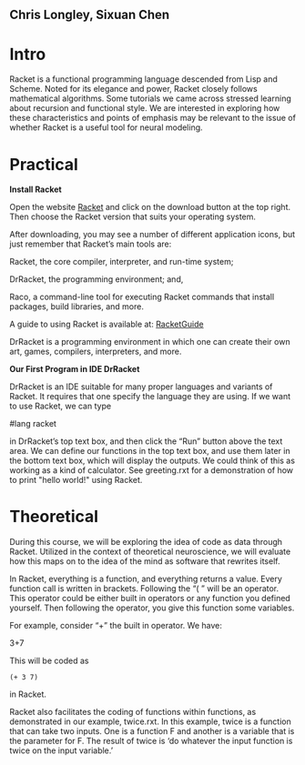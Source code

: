 ## Chris Longley, Sixuan Chen
# Intro

Racket is a functional programming language descended from Lisp and Scheme. Noted for its elegance and power, Racket closely follows mathematical algorithms. Some tutorials we came across stressed learning about recursion and functional style. We are interested in exploring how these characteristics and points of emphasis may be relevant to the issue of whether Racket is a useful tool for neural modeling. 

# Practical

**Install Racket**

Open the website [Racket](https://racket-lang.org) and click on the download button at the top right. Then choose the Racket version that suits your operating system.
 
After downloading, you may see a number of different application icons, but just remember that Racket’s main tools are:
 
Racket, the core compiler, interpreter, and run-time system;
 
DrRacket, the programming environment; and,
 
Raco, a command-line tool for executing Racket commands that install packages, build libraries, and more.

A guide to using Racket is available at: [RacketGuide](https://docs.racket-lang.org/guide/intro.html)

DrRacket is a programming environment in which one can create their own art, games, compilers, interpreters, and more. 

**Our First Program in IDE DrRacket**

DrRacket is an IDE suitable for many proper languages and variants of Racket. It requires that one specify the language they are using. If we want to use Racket, we can type
 
#lang racket
 
in DrRacket’s top text box, and then click the “Run” button above the text area. We can define our functions in the top text box, and use them later in the bottom text box, which will display the outputs. We could think of this as working as a kind of calculator. See greeting.rxt for a demonstration of how to print "hello world!" using Racket.

# Theoretical

During this course, we will be exploring the idea of code as data through Racket. Utilized in the context of theoretical neuroscience, we will evaluate how this maps on to the idea of the mind as software that rewrites itself.

In Racket, everything is a function, and everything returns a value. Every function call is written in brackets. Following the “( ” will be an operator. This operator could be either built in operators or any function you defined yourself. Then following the operator, you give this function some variables. 

For example, consider “+” the built in operator. We have: 

3+7 

This will be coded as

`(+ 3 7)`

in Racket. 

Racket also facilitates the coding of functions within functions, as demonstrated in our example, twice.rxt. In this example, twice is a function that can take two inputs. One is a function F and another is a variable that is the parameter for F. The result of twice is ‘do whatever the input function is twice on the input variable.’


